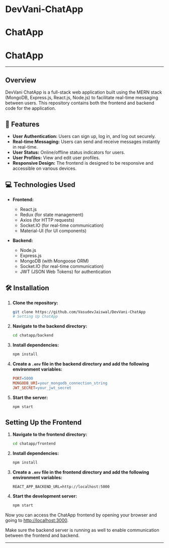 # DevVani-ChatApp
# ChatApp

# ChatApp

---

## Overview

DevVani ChatApp is a full-stack web application built using the MERN stack (MongoDB, Express.js, React.js, Node.js) to facilitate real-time messaging between users. This repository contains both the frontend and backend code for the application.

## 🚀 Features

- **User Authentication:** Users can sign up, log in, and log out securely.
- **Real-time Messaging:** Users can send and receive messages instantly in real-time.
- **User Status:** Online/offline status indicators for users.
- **User Profiles:** View and edit user profiles.
- **Responsive Design:** The frontend is designed to be responsive and accessible on various devices.

## 💻 Technologies Used

- **Frontend:**
  - React.js
  - Redux (for state management)
  - Axios (for HTTP requests)
  - Socket.IO (for real-time communication)
  - Material-UI (for UI components)

- **Backend:**
  - Node.js
  - Express.js
  - MongoDB (with Mongoose ORM)
  - Socket.IO (for real-time communication)
  - JWT (JSON Web Tokens) for authentication

## 🛠️ Installation

1. **Clone the repository:**
   ```bash
   git clone https://github.com/VasudevJaiswal/DevVani-ChatApp
   # Setting Up ChatApp


2. **Navigate to the backend directory:**
    ```bash
    cd chatapp/backend
    ```

3. **Install dependencies:**
    ```bash
    npm install
    ```

4. **Create a `.env` file in the backend directory and add the following environment variables:**
    ```makefile
    PORT=5000
    MONGODB_URI=your_mongodb_connection_string
    JWT_SECRET=your_jwt_secret
    ```

5. **Start the server:**
    ```bash
    npm start
    ```

## Setting Up the Frontend

1. **Navigate to the frontend directory:**
    ```bash
    cd chatapp/frontend
    ```

2. **Install dependencies:**
    ```bash
    npm install
    ```

3. **Create a `.env` file in the frontend directory and add the following environment variables:**
    ```arduino
    REACT_APP_BACKEND_URL=http://localhost:5000
    ```

4. **Start the development server:**
    ```bash
    npm start
    ```

Now you can access the ChatApp frontend by opening your browser and going to [http://localhost:3000](http://localhost:3000).

Make sure the backend server is running as well to enable communication between the frontend and backend.

---
